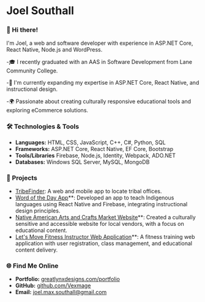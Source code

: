 # Joel Southall

### 👋 Hi there!
I'm Joel, a web and software developer with experience in ASP.NET Core, React Native, Node.js and WordPress. 

-🎓 I recently graduated with an AAS in Software Development from Lane Community College.

-🌱 I'm currently expanding my expertise in ASP.NET Core, React Native, and instructional design.

-🌍 Passionate about creating culturally responsive educational tools and exploring eCommerce solutions.


### 🛠️ Technologies & Tools
- **Languages:** HTML, CSS, JavaScript, C++, C#, Python, SQL
- **Frameworks:** ASP.NET Core, React Native, EF Core, Bootstrap
- **Tools/Libraries** Firebase, Node.js, Identity, Webpack, ADO.NET
- **Databases:** Windows SQL Server, MySQL, MongoDB

### 🚀 Projects
- [TribeFinder](https://github.com/vexmage/TribeFinder): A web and mobile app to locate tribal offices.
- [Word of the Day App](#)**: Developed an app to teach Indigenous languages using React Native and Firebase, integrating instructional design principles.
- [Native American Arts and Crafts Market Website](#)**: Created a culturally sensitive and accessible website for local vendors, with a focus on educational content.
- [Let's Move Fitness Instructor Web Application](#)**: A fitness training web application with user registration, class management, and educational content delivery.


### 🌐 Find Me Online

- **Portfolio:** [greatlynxdesigns.com/portfolio](https://greatlynxdesigns.com/portfolio)
- **GitHub:** [github.com/Vexmage](https://github.com/Vexmage)
- **Email:** joel.max.southall@gmail.com
